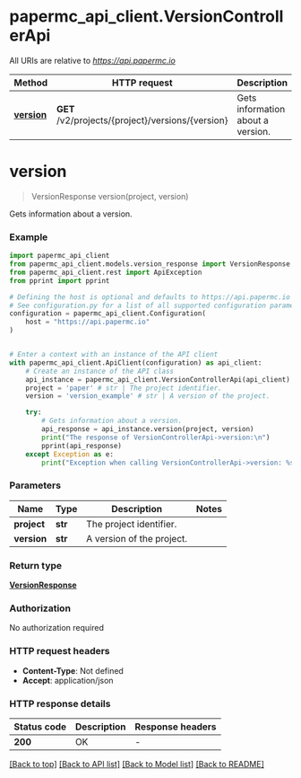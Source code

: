 # papermc_api_client.VersionControllerApi

All URIs are relative to *https://api.papermc.io*

Method | HTTP request | Description
------------- | ------------- | -------------
[**version**](VersionControllerApi.md#version) | **GET** /v2/projects/{project}/versions/{version} | Gets information about a version.


# **version**
> VersionResponse version(project, version)

Gets information about a version.

### Example


```python
import papermc_api_client
from papermc_api_client.models.version_response import VersionResponse
from papermc_api_client.rest import ApiException
from pprint import pprint

# Defining the host is optional and defaults to https://api.papermc.io
# See configuration.py for a list of all supported configuration parameters.
configuration = papermc_api_client.Configuration(
    host = "https://api.papermc.io"
)


# Enter a context with an instance of the API client
with papermc_api_client.ApiClient(configuration) as api_client:
    # Create an instance of the API class
    api_instance = papermc_api_client.VersionControllerApi(api_client)
    project = 'paper' # str | The project identifier.
    version = 'version_example' # str | A version of the project.

    try:
        # Gets information about a version.
        api_response = api_instance.version(project, version)
        print("The response of VersionControllerApi->version:\n")
        pprint(api_response)
    except Exception as e:
        print("Exception when calling VersionControllerApi->version: %s\n" % e)
```



### Parameters


Name | Type | Description  | Notes
------------- | ------------- | ------------- | -------------
 **project** | **str**| The project identifier. | 
 **version** | **str**| A version of the project. | 

### Return type

[**VersionResponse**](VersionResponse.md)

### Authorization

No authorization required

### HTTP request headers

 - **Content-Type**: Not defined
 - **Accept**: application/json

### HTTP response details

| Status code | Description | Response headers |
|-------------|-------------|------------------|
**200** | OK |  -  |

[[Back to top]](#) [[Back to API list]](../README.md#documentation-for-api-endpoints) [[Back to Model list]](../README.md#documentation-for-models) [[Back to README]](../README.md)

